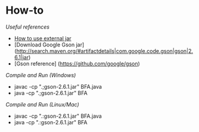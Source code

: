 # How-to

*Useful references*
  * [How to use external jar](http://www.programcreek.com/2014/01/compile-and-run-java-in-command-line-with-external-jars/)
  * [Download Google Gson jar] (http://search.maven.org/#artifactdetails|com.google.code.gson|gson|2.6.1|jar)
  * [Gson reference] (https://github.com/google/gson)

*Compile and Run (Windows)*
  * javac -cp ".;gson-2.6.1.jar" BFA.java
  * java -cp ".;gson-2.6.1.jar" BFA

*Compile and Run (Linux/Mac)*
  * javac -cp ".:gson-2.6.1.jar" BFA.java
  * java -cp ".:gson-2.6.1.jar" BFA